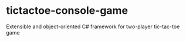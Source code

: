 # tictactoe-console-game
Extensible and object-oriented C# framework for two-player tic-tac-toe game
